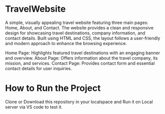 # TravelWebsite
A simple, visually appealing travel website featuring three main pages: Home, About, and Contact. The website provides a clean and responsive design for showcasing travel destinations, company information, and contact details. Built using HTML and CSS, the layout follows a user-friendly and modern approach to enhance the browsing experience.

Home Page: Highlights featured travel destinations with an engaging banner and overview.
About Page: Offers information about the travel company, its mission, and services.
Contact Page: Provides contact form and essential contact details for user inquiries.

# How to Run the Project 
Clone or Download this repository in your localspace and Run it on Local server via VS code to test it.
